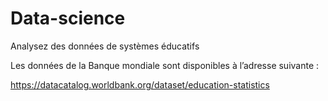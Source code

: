 # Data-science

Analysez des données de systèmes éducatifs

Les données de la Banque mondiale sont disponibles à l’adresse suivante :

https://datacatalog.worldbank.org/dataset/education-statistics
